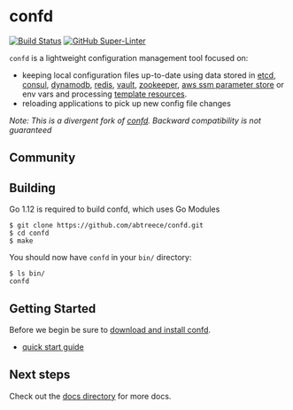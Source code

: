 # confd

[![Build Status](https://travis-ci.org/abtreece/confd.svg?branch=master)](https://travis-ci.org/abtreece/confd)
[![GitHub Super-Linter](https://github.com/abtreece/confd/workflows/Super-Linter/badge.svg)](https://github.com/marketplace/actions/super-linter)


`confd` is a lightweight configuration management tool focused on:

* keeping local configuration files up-to-date using data stored in [etcd](https://github.com/etcd-io/etcd),
  [consul](http://consul.io), [dynamodb](http://aws.amazon.com/dynamodb/), [redis](http://redis.io),
  [vault](https://vaultproject.io), [zookeeper](https://zookeeper.apache.org), [aws ssm parameter store](https://aws.amazon.com/ec2/systems-manager/) or env vars and processing [template resources](docs/template-resources.md).
* reloading applications to pick up new config file changes

*Note: This is a divergent fork of [confd](https://github.com/kelseyhightower/confd). Backward compatibility is not guaranteed*

## Community


## Building

Go 1.12 is required to build confd, which uses Go Modules

```
$ git clone https://github.com/abtreece/confd.git
$ cd confd
$ make
```

You should now have `confd` in your `bin/` directory:

```
$ ls bin/
confd
```

## Getting Started

Before we begin be sure to [download and install confd](docs/installation.md).

* [quick start guide](docs/quick-start-guide.md)

## Next steps

Check out the [docs directory](docs) for more docs.
